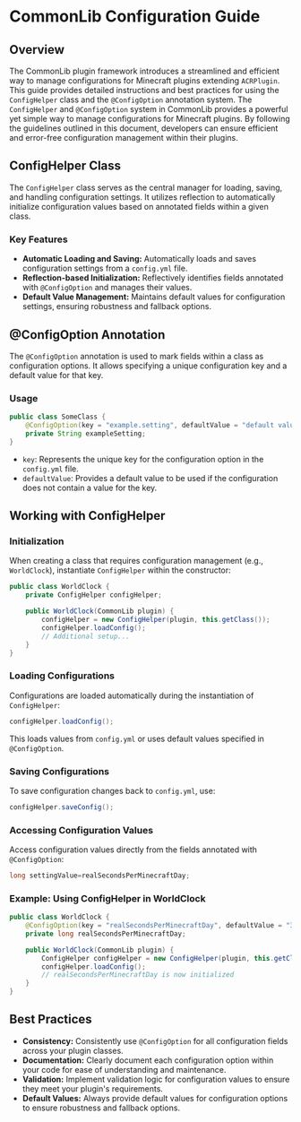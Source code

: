 # CommonLib Configuration Guide

## Overview

The CommonLib plugin framework introduces a streamlined and efficient way to manage configurations for Minecraft plugins
extending `ACRPlugin`. This guide provides detailed instructions and best practices for using the `ConfigHelper` class
and the `@ConfigOption` annotation system.
The `ConfigHelper` and `@ConfigOption` system in CommonLib provides a powerful yet simple way to manage configurations
for Minecraft plugins. By following the guidelines outlined in this document, developers can ensure efficient and
error-free configuration management within their plugins.

## ConfigHelper Class

The `ConfigHelper` class serves as the central manager for loading, saving, and handling configuration settings. It
utilizes reflection to automatically initialize configuration values based on annotated fields within a given class.

### Key Features

- **Automatic Loading and Saving:** Automatically loads and saves configuration settings from a `config.yml` file.
- **Reflection-based Initialization:** Reflectively identifies fields annotated with `@ConfigOption` and manages their
  values.
- **Default Value Management:** Maintains default values for configuration settings, ensuring robustness and fallback
  options.

## @ConfigOption Annotation

The `@ConfigOption` annotation is used to mark fields within a class as configuration options. It allows specifying a
unique configuration key and a default value for that key.

### Usage

```java
public class SomeClass {
    @ConfigOption(key = "example.setting", defaultValue = "default value")
    private String exampleSetting;
}
```

- `key`: Represents the unique key for the configuration option in the `config.yml` file.
- `defaultValue`: Provides a default value to be used if the configuration does not contain a value for the key.

## Working with ConfigHelper

### Initialization

When creating a class that requires configuration management (e.g., `WorldClock`), instantiate `ConfigHelper` within the
constructor:

```java
public class WorldClock {
    private ConfigHelper configHelper;

    public WorldClock(CommonLib plugin) {
        configHelper = new ConfigHelper(plugin, this.getClass());
        configHelper.loadConfig();
        // Additional setup...
    }
}
```

### Loading Configurations

Configurations are loaded automatically during the instantiation of `ConfigHelper`:

```java
configHelper.loadConfig();
```

This loads values from `config.yml` or uses default values specified in `@ConfigOption`.

### Saving Configurations

To save configuration changes back to `config.yml`, use:

```java
configHelper.saveConfig();
```

### Accessing Configuration Values

Access configuration values directly from the fields annotated with `@ConfigOption`:

```java
long settingValue=realSecondsPerMinecraftDay;
```

### Example: Using ConfigHelper in WorldClock

```java
public class WorldClock {
    @ConfigOption(key = "realSecondsPerMinecraftDay", defaultValue = "3600")
    private long realSecondsPerMinecraftDay;

    public WorldClock(CommonLib plugin) {
        ConfigHelper configHelper = new ConfigHelper(plugin, this.getClass());
        configHelper.loadConfig();
        // realSecondsPerMinecraftDay is now initialized
    }
}
```

## Best Practices

- **Consistency:** Consistently use `@ConfigOption` for all configuration fields across your plugin classes.
- **Documentation:** Clearly document each configuration option within your code for ease of understanding and
  maintenance.
- **Validation:** Implement validation logic for configuration values to ensure they meet your plugin's requirements.
- **Default Values:** Always provide default values for configuration options to ensure robustness and fallback options.